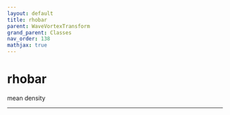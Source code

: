 ```yaml
---
layout: default
title: rhobar
parent: WaveVortexTransform
grand_parent: Classes
nav_order: 138
mathjax: true
---
```


#  rhobar

mean density


---

